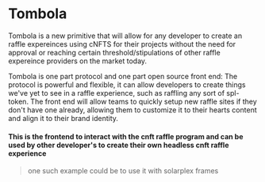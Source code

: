 # Tombola
Tombola is a new primitive that will allow for any developer to create an raffle expereinces using cNFTS for their projects without the need for approval or reaching certain threshold/stipulations of other raffle expereince providers on the market today. 

Tombola is one part protocol and one part open source front end: The protocol is powerful and flexible, it can allow developers to create things we've yet to see in a raffle experience, such as raffling any sort of spl-token. The front end will allow teams to quickly setup new raffle sites if they don't have one already, allowing them to customize it to their hearts content and align it to their brand identity.

#### This is the frontend to interact with the cnft raffle program and can be used by other developer's to create their own headless cnft raffle experience

> one such example could be to use it with solarplex frames
